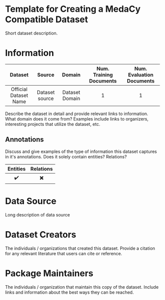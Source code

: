 # Template for Creating a MedaCy Compatible Dataset

Short dataset description.

# Information


| Dataset | Source | Domain | Num. Training Documents | Num. Evaluation Documents|
| :-------: | :----------------: |:-------------:| :----: | :----: |
|Official Dataset Name| Dataset source | Dataset Domain | 1 | 1 |

Describe the dataset in detail and provide relevant links to information. What domain does it come from? Examples include links to organizers, interesting projects that utilize
 the dataset, etc.

## Annotations
Discuss and give examples of the type of information this dataset captures
in it's annotations. Does it solely contain entities? Relations?

| Entities | Relations |
| :-------: | :----------------: |
| :heavy_check_mark: | :heavy_multiplication_x:


# Data Source
Long description of data source

Dataset Creators
================
The individuals / organizations that created this dataset.
Provide a citation for any relevant literature that users can cite or reference.

Package Maintainers
===================
The individuals / organization that maintain this copy of the dataset. Include links
and information about the best ways they can be reached.

